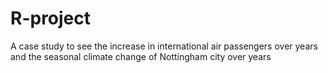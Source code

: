 # R-project
A case study to see the increase in international air passengers over years and the seasonal climate change of Nottingham city over years
